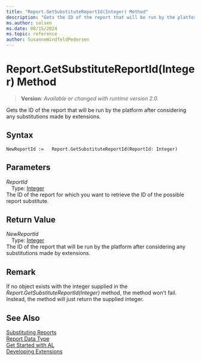 ```yaml
---
title: "Report.GetSubstituteReportId(Integer) Method"
description: "Gets the ID of the report that will be run by the platform after considering any substitutions made by extensions."
ms.author: solsen
ms.date: 08/15/2024
ms.topic: reference
author: SusanneWindfeldPedersen
---
```

[//]: # (START>DO_NOT_EDIT)
[//]: # (IMPORTANT:Do not edit any of the content between here and the END>DO_NOT_EDIT.)
[//]: # (Any modifications should be made in the .xml files in the ModernDev repo.)
# Report.GetSubstituteReportId(Integer) Method
> **Version**: _Available or changed with runtime version 2.0._

Gets the ID of the report that will be run by the platform after considering any substitutions made by extensions.


## Syntax
```AL
NewReportId :=   Report.GetSubstituteReportId(ReportId: Integer)
```
## Parameters
*ReportId*  
&emsp;Type: [Integer](../integer/integer-data-type.md)  
The ID of the report for which you want to retrieve the ID of the possible report substitute.  


## Return Value
*NewReportId*  
&emsp;Type: [Integer](../integer/integer-data-type.md)  
The ID of the report that will be run by the platform after considering any substitutions made by extensions.


[//]: # (IMPORTANT: END>DO_NOT_EDIT)

## Remark
If no object exists with the integer supplied in the _Report.GetSubstituteReportId(Integer)_ method, the method won't fail. Instead, the method will just return the supplied integer.


## See Also
[Substituting Reports](../../devenv-substituting-reports.md)  
[Report Data Type](report-data-type.md)  
[Get Started with AL](../../devenv-get-started.md)  
[Developing Extensions](../../devenv-dev-overview.md)
